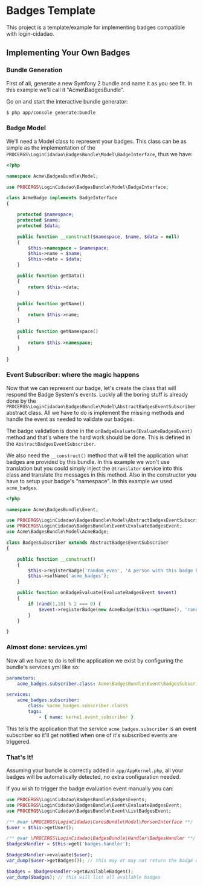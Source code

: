 Badges Template
===============

This project is a template/example for implementing badges compatible with login-cidadao.

## Implementing Your Own Badges

### Bundle Generation
First of all, generate a new Symfony 2 bundle and name it as you see fit. In this example we'll call it "Acme\BadgesBundle".

Go on and start the interactive bundle generator:

``` bash
$ php app/console generate:bundle
```

### Badge Model

We'll need a Model class to represent your badges. This class can be as simple as the implementation of the `PROCERGS\LoginCidadao\BadgesBundle\Model\BadgeInterface`, thus we have:

```php
<?php

namespace Acme\BadgesBundle\Model;

use PROCERGS\LoginCidadao\BadgesBundle\Model\BadgeInterface;

class AcmeBadge implements BadgeInterface
{

    protected $namespace;
    protected $name;
    protected $data;

    public function __construct($namespace, $name, $data = null)
    {
        $this->namespace = $namespace;
        $this->name = $name;
        $this->data = $data;
    }

    public function getData()
    {
        return $this->data;
    }

    public function getName()
    {
        return $this->name;
    }

    public function getNamespace()
    {
        return $this->namespace;
    }

}
```

### Event Subscriber: where the magic happens

Now that we can represent our badge, let's create the class that will respond the Badge System's events.
Luckly all the boring stuff is already done by the `PROCERGS\LoginCidadao\BadgesBundle\Model\AbstractBadgesEventSubscriber` abstract class. All we have to do is implement the missing methods and handle the event as needed to validate our badges.

The badge validation is done in the `onBadgeEvaluate(EvaluateBadgesEvent)` method and that's where the hard work should be done. This is defined in the `AbstractBadgesEventSubscriber`.

We also need the `__construct()` method that will tell the application what badges are provided by this bundle. In this example we won't use translation but you could simply inject the `@translator` service into this class and translate the messages in this method.
Also in the constructor you have to setup your badge's "namespace". In this example we used `acme_badges`.

``` php
<?php

namespace Acme\BadgesBundle\Event;

use PROCERGS\LoginCidadao\BadgesBundle\Model\AbstractBadgesEventSubscriber;
use PROCERGS\LoginCidadao\BadgesBundle\Event\EvaluateBadgesEvent;
use Acme\BadgesBundle\Model\AcmeBadge;

class BadgesSubscriber extends AbstractBadgesEventSubscriber
{

    public function __construct()
    {
        $this->registerBadge('random_even', 'A person with this badge had the luck of getting an even number in rand(1,10)');
        $this->setName('acme_badges');
    }

    public function onBadgeEvaluate(EvaluateBadgesEvent $event)
    {
        if (rand(1,10) % 2 === 0) {
            $event->registerBadge(new AcmeBadge($this->getName(), 'random_even', true));
        }
    }

}
```

### Almost done: services.yml

Now all we have to do is tell the application we exist by configuring the bundle's services.yml like so:

``` yaml
parameters:
    acme_badges.subscriber.class: Acme\BadgesBundle\Event\BadgesSubscriber

services:
    acme_badges.subscriber:
        class: %acme_badges.subscriber.class%
        tags:
            - { name: kernel.event_subscriber }
```

This tells the application that the service `acme_badges.subscriber` is an event subscriber so it'll get notified when one of it's subscribed events are triggered.

### That's it!

Assuming your bundle is correctly added in `app/AppKernel.php`, all your badges will be automatically detected, no extra configuration needed.

If you wish to trigger the badge evaluation event manually you can:

``` php
use PROCERGS\LoginCidadao\BadgesBundle\BadgesEvents;
use PROCERGS\LoginCidadao\BadgesBundle\Event\EvaluateBadgesEvent;
use PROCERGS\LoginCidadao\BadgesBundle\Event\ListBadgesEvent;

/** @var \PROCERGS\LoginCidadao\CoresBundle\Model\PersonInterface **/
$user = $this->getUser();

/** @var \PROCERGS\LoginCidadao\BadgesBundle\Handler\BadgesHandler **/
$badgesHandler = $this->get('badges.handler');

$badgesHandler->evaluate($user);
var_dump($user->getBadges()); // this may or may not return the badge we created here since it's based on random stuff.

$badges = $badgesHandler->getAvailableBadges();
var_dump($badges); // this will list all available badges
```